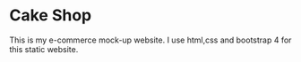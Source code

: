 # Cake Shop

This is my e-commerce mock-up website. I use html,css and bootstrap 4 for this static website.
